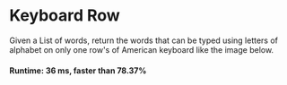 # Keyboard Row

Given a List of words, return the words that can be typed using letters of alphabet on only one row's of American keyboard like the image below.

#### Runtime: 36 ms, faster than 78.37%
